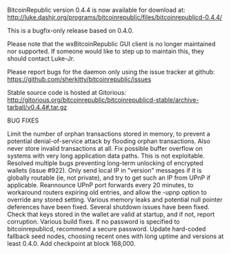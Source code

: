 BitcoinRepublic version 0.4.4 is now available for download at:
http://luke.dashjr.org/programs/bitcoinrepublic/files/bitcoinrepublicd-0.4.4/

This is a bugfix-only release based on 0.4.0.

Please note that the wxBitcoinRepublic GUI client is no longer maintained nor supported. If someone would like to step up to maintain this, they should contact Luke-Jr.

Please report bugs for the daemon only using the issue tracker at github:
https://github.com/sherkitty/bitcoinrepublic/issues

Stable source code is hosted at Gitorious:
http://gitorious.org/bitcoinrepublic/bitcoinrepublicd-stable/archive-tarball/v0.4.4#.tar.gz

BUG FIXES

Limit the number of orphan transactions stored in memory, to prevent a potential denial-of-service attack by flooding orphan transactions. Also never store invalid transactions at all.
Fix possible buffer overflow on systems with very long application data paths. This is not exploitable.
Resolved multiple bugs preventing long-term unlocking of encrypted wallets (issue #922).
Only send local IP in "version" messages if it is globally routable (ie, not private), and try to get such an IP from UPnP if applicable.
Reannounce UPnP port forwards every 20 minutes, to workaround routers expiring old entries, and allow the -upnp option to override any stored setting.
Various memory leaks and potential null pointer deferences have been
fixed.
Several shutdown issues have been fixed.
Check that keys stored in the wallet are valid at startup, and if not,
report corruption.
Various build fixes.
If no password is specified to bitcoinrepublicd, recommend a secure password.
Update hard-coded fallback seed nodes, choosing recent ones with long uptime and versions at least 0.4.0.
Add checkpoint at block 168,000.

